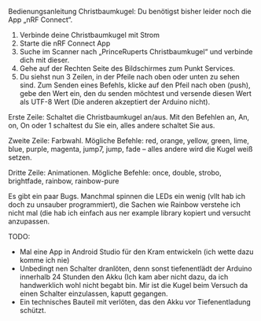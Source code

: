 Bedienungsanleitung Christbaumkugel:
Du benötigst bisher leider noch die App „nRF Connect“.

1.	Verbinde deine Christbaumkugel mit Strom
2.	Starte die nRF Connect App
3.	Suche im Scanner nach „PrinceRuperts Christbaumkugel“ und verbinde dich mit dieser.
4.	Gehe auf der Rechten Seite des Bildschirmes zum Punkt Services.
5.	Du siehst nun 3 Zeilen, in der Pfeile nach oben oder unten zu sehen sind. Zum Senden eines Befehls, klicke auf den Pfeil nach oben (push), gebe den Wert ein, den du senden möchtest und versende diesen Wert als UTF-8 Wert (Die anderen akzeptiert der Arduino nicht).


Erste Zeile: Schaltet die Christbaumkugel an/aus. Mit den Befehlen an, An, on, On oder 1 schaltest du Sie ein, alles andere schaltet Sie aus.

Zweite Zeile: Farbwahl. Mögliche Befehle: red, orange, yellow, green, lime, blue, purple, magenta, jump7, jump, fade – alles andere wird die Kugel weiß setzen.

Dritte Zeile: Animationen. Mögliche Befehle: once, double, strobo, brightfade, rainbow, rainbow-pure


Es gibt ein paar Bugs. Manchmal spinnen die LEDs ein wenig (vllt hab ich doch zu unsauber programmiert), die Sachen wie Rainbow verstehe ich nicht mal (die hab ich einfach aus ner example library kopiert und versucht anzupassen.

TODO: 
-	Mal eine App in Android Studio für den Kram entwickeln (ich wette dazu komme ich nie)
-	Unbedingt nen Schalter dranlöten, denn sonst tiefenentlädt der Arduino innerhalb 24 Stunden den Akku (Ich kam aber nicht dazu, da ich handwerklich wohl nicht begabt bin. Mir ist die Kugel beim Versuch da einen Schalter einzulassen, kaputt gegangen.
-	Ein technisches Bauteil mit verlöten, das den Akku vor Tiefenentladung schützt.
